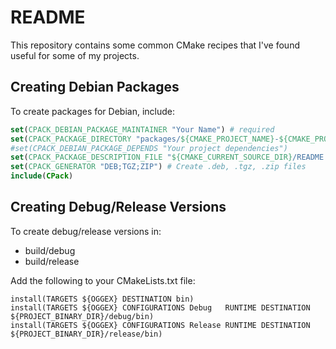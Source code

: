 # README

This repository contains some common CMake recipes that I've found useful for some of my projects.

## Creating Debian Packages

To create packages for Debian, include:

``` CMake
set(CPACK_DEBIAN_PACKAGE_MAINTAINER "Your Name") # required
set(CPACK_PACKAGE_DIRECTORY "packages/${CMAKE_PROJECT_NAME}-${CMAKE_PROJECT_VERSION}")
#set(CPACK_DEBIAN_PACKAGE_DEPENDS "Your project dependencies")
set(CPACK_PACKAGE_DESCRIPTION_FILE "${CMAKE_CURRENT_SOURCE_DIR}/README.md")
set(CPACK_GENERATOR "DEB;TGZ;ZIP") # Create .deb, .tgz, .zip files
include(CPack)
```

## Creating Debug/Release Versions

To create debug/release versions in:

- build/debug
- build/release

Add the following to your CMakeLists.txt file:
```
install(TARGETS ${OGGEX} DESTINATION bin)
install(TARGETS ${OGGEX} CONFIGURATIONS Debug   RUNTIME DESTINATION ${PROJECT_BINARY_DIR}/debug/bin)
install(TARGETS ${OGGEX} CONFIGURATIONS Release RUNTIME DESTINATION ${PROJECT_BINARY_DIR}/release/bin)
```
